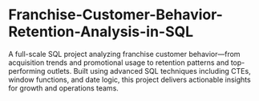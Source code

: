 # Franchise-Customer-Behavior-Retention-Analysis-in-SQL
 A full-scale SQL project analyzing franchise customer behavior—from acquisition trends and promotional usage to retention patterns and top-performing outlets. Built using advanced SQL techniques including CTEs, window functions, and date logic, this project delivers actionable insights for growth and operations teams.

